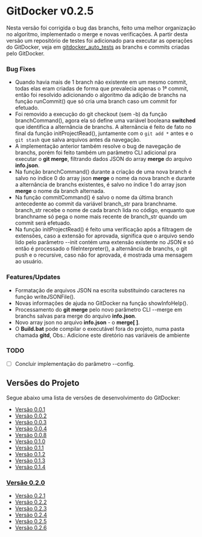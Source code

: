 <a name="title"></a>
# GitDocker v0.2.5

Nesta versão foi corrigida o bug das branchs, feito uma melhor organização no algoritmo, implementado o merge e novas verificações. A partir desta versão um repositório de testes foi adicionado para executar as operações do GitDocker, veja em [gitdocker_auto_tests](https://github.com/FrancisBFTC/gitdocker_auto_tests/) as branchs e commits criadas pelo GitDocker.

### Bug Fixes

* Quando havia mais de 1 branch não existente em um mesmo commit, todas elas eram criadas de forma que prevalecia apenas o 1ª commit, então foi resolvido adicionando o algoritmo da adição de branchs na função runCommit() que só cria uma branch caso um commit for efetuado.
* Foi removido a execução do git checkout (sem -b) da função branchCommand(), agora ela só define uma variável booleana **switched** que identifica a alternância de branchs. A alternância é feito de fato no final da função initProjectRead(), juntamente com o `git add *` antes e o `git stash` que salva arquivos antes da navegação. 
* A implementação anterior também resolve o bug de navegação de branchs, porém foi feito também um parâmetro CLI adicional pra executar o **git merge**, filtrando dados JSON do array **merge** do arquivo **info.json**. 
* Na função branchCommand() durante a criação de uma nova branch é salvo no índice 0 do array json **merge** o nome da nova branch e durante a alternância de branchs existentes, é salvo no índice 1 do array json **merge** o nome da branch alternada. 
* Na função commitCommand() é salvo o nome da última branch antecedente ao commit da variável branch_str para branchname. branch_str recebe o nome de cada branch lida no código, enquanto que branchname só pega o nome mais recente de branch_str quando um commit será efetuado.
* Na função initProjectRead() é feito uma verificação após a filtragem de extensões, caso a extensão for aprovada, significa que o arquivo sendo lido pelo parâmetro --init contém uma extensão existente no JSON e só então é processado o fileInterpreter(), a alternância de branchs, o git push e o recursive, caso não for aprovada, é mostrada uma mensagem ao usuário.

### Features/Updates

* Formatação de arquivos JSON na escrita substituindo caracteres na função writeJSONFile().
* Novas informações de ajuda no GitDocker na função showInfoHelp().
* Processamento do **git merge** pelo novo parâmetro CLI --merge em branchs salvas para merge do arquivo **info.json**.
* Novo array json no arquivo **info.json** - o **merge[ ]**.
* O **Build.bat** pode compilar o executável fora do projeto, numa pasta chamada **gitd**, Obs.: Adicione este diretório nas variáveis de ambiente

### TODO

- [ ] Concluir implementação do parâmetro --config.

## Versões do Projeto

Segue abaixo uma lista de versões de desenvolvimento do GitDocker:

* <a href="https://github.com/FrancisBFTC/gitdocker/tree/gitdocker-v0.0.1#title"> Versão 0.0.1 </a>
* <a href="https://github.com/FrancisBFTC/gitdocker/tree/gitdocker-v0.0.2#title"> Versão 0.0.2 </a>
* <a href="https://github.com/FrancisBFTC/gitdocker/tree/gitdocker-v0.0.3#title"> Versão 0.0.3 </a>
* <a href="https://github.com/FrancisBFTC/gitdocker/tree/gitdocker-v0.0.4#title"> Versão 0.0.4 </a>
* <a href="https://github.com/FrancisBFTC/gitdocker/tree/gitdocker-v0.0.8#title"> Versão 0.0.8 </a>
* <a href="https://github.com/FrancisBFTC/gitdocker/tree/gitdocker-v0.1.0#title"> Versão 0.1.0 </a>
* <a href="https://github.com/FrancisBFTC/gitdocker/tree/gitdocker-v0.1.1#title"> Versão 0.1.1 </a>
* <a href="https://github.com/FrancisBFTC/gitdocker/tree/gitdocker-v0.1.2#title"> Versão 0.1.2 </a>
* <a href="https://github.com/FrancisBFTC/gitdocker/tree/gitdocker-v0.1.3#title"> Versão 0.1.3 </a>
* <a href="https://github.com/FrancisBFTC/gitdocker/tree/gitdocker-v0.1.4#title"> Versão 0.1.4 </a>

### <a href="https://github.com/FrancisBFTC/gitdocker/tree/gitdocker-v0.2.0#title"> Versão 0.2.0 </a>

* <a href="https://github.com/FrancisBFTC/gitdocker/tree/gitdocker-v0.2.1#title"> Versão 0.2.1 </a>
* <a href="https://github.com/FrancisBFTC/gitdocker/tree/gitdocker-v0.2.2#title"> Versão 0.2.2 </a>
* <a href="https://github.com/FrancisBFTC/gitdocker/tree/gitdocker-v0.2.3#title"> Versão 0.2.3 </a>
* <a href="https://github.com/FrancisBFTC/gitdocker/tree/gitdocker-v0.2.4#title"> Versão 0.2.4 </a>
* <a href="https://github.com/FrancisBFTC/gitdocker/tree/gitdocker-v0.2.5#title"> Versão 0.2.5 </a>
* <a href="https://github.com/FrancisBFTC/gitdocker/tree/gitdocker-v0.2.6#title"> Versão 0.2.6 </a>
